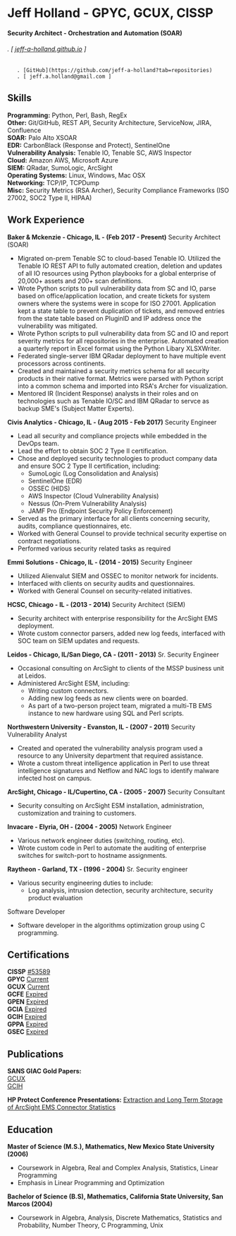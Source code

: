 Jeff Holland - GPYC, GCUX, CISSP
================================

#### Security Architect - Orchestration and Automation (SOAR)
###### . [ [jeff-a-holland.github.io](https://jeff-a-holland.github.io) ]
       . [GitHub](https://github.com/jeff-a-holland?tab=repositories)
       . [ jeff.a.holland@gmail.com ]

Skills
------
**Programming:** Python, Perl, Bash, RegEx <br>
**Other:** Git/GitHub, REST API, Security Architecture, ServiceNow, JIRA, Confluence <br>
**SOAR:** Palo Alto XSOAR <br>
**EDR:** CarbonBlack (Response and Protect), SentinelOne <br>
**Vulnerability Analysis:** Tenable IO, Tenable SC, AWS Inspector <br>
**Cloud:** Amazon AWS, Microsoft Azure <br>
**SIEM:** QRadar, SumoLogic, ArcSight <br>
**Operating Systems:** Linux, Windows, Mac OSX <br>
**Networking:** TCP/IP, TCPDump <br>
**Misc:** Security Metrics (RSA Archer), Security Compliance Frameworks (ISO 27002, SOC2 Type II, HIPAA) <br>

Work Experience
---------------
**Baker & Mckenzie - Chicago, IL - (Feb 2017 - Present)**
Security Architect (SOAR)
- Migrated on-prem Tenable SC to cloud-based Tenable IO. Utilized the Tenable IO REST API to fully automated creation, deletion and updates of all IO resources using Python playbooks for a global enterprise of 20,000+ assets and 200+ scan definitions.
- Wrote Python scripts to pull vulnerability data from SC and IO, parse based on office/application location, and create tickets for system owners where the systems were in scope for ISO 27001. Application kept a state table to prevent duplication of tickets, and removed entries from the state table based on PluginID and IP address once the vulnerability was mitigated.
- Wrote Python scripts to pull vulnerability data from SC and IO and report severity metrics for all repositories in the enterprise. Automated creation a quarterly report in Excel format using the Python Libary XLSXWriter.
- Federated single-server IBM QRadar deployment to have multiple event processors across continents.
- Created and maintained a security metrics schema for all security products in their native format. Metrics were parsed with Python script into a common schema and imported into RSA's Archer for visualization.
- Mentored IR (Incident Response) analysts in their roles and on technologies such as Tenable IO/SC and IBM QRadar to servce as backup SME's (Subject Matter Experts).


**Civis Analytics - Chicago, IL - (Aug 2015 - Feb 2017)**
Security Engineer
- Lead all security and compliance projects while embedded in the DevOps team.
- Lead the effort to obtain SOC 2 Type II certification.
- Chose and deployed security technologies to product company data and ensure SOC 2 Type II certification, including:
   - SumoLogic (Log Consolidation and Analysis)
   - SentinelOne (EDR)
   - OSSEC (HIDS)
   - AWS Inspector (Cloud Vulnerability Analysis)
   - Nessus (On-Prem Vulnerability Analysis)
   - JAMF Pro (Endpoint Security Policy Enforcement)
- Served as the primary interface for all clients concerning security, audits, compliance questionnaires, etc.
- Worked with General Counsel to provide technical security expertise on contract negotiations.
- Performed various security related tasks as required

**Emmi Solutions - Chicago, IL - (2014 - 2015)**
Security Engineer
- Utilized Alienvalut SIEM and OSSEC to monitor network for incidents.
- Interfaced with clients on security audits and questionnaires.
- Worked with General Counsel on security-related initiatives.

**HCSC, Chicago - IL - (2013 - 2014)**
Security Architect (SIEM)
- Security architect with enterprise responsibility for the ArcSight EMS deployment.
- Wrote custom connector parsers, added new log feeds, interfaced with SOC team on SIEM updates and requests.

**Leidos - Chicago, IL/San Diego, CA - (2011 - 2013)**
Sr. Security Engineer
- Occasional consulting on ArcSight to clients of the MSSP business unit at Leidos.
- Administered ArcSight ESM, including:
   - Writing custom connectors.
   - Adding new log feeds as new clients were on boarded.
   - As part of a two-person project team, migrated a multi-TB EMS instance to new hardware using SQL and Perl scripts.


**Northwestern University - Evanston, IL - (2007 - 2011)**
Security Vulnerability Analyst
- Created and operated the vulnerability analysis program used a resource to any University department that required assistance.
- Wrote a custom threat intelligence application in Perl to use threat intelligence signatures and Netflow and NAC logs to identify malware infected host on campus.

**ArcSight, Chicago - IL/Cupertino, CA - (2005 - 2007)**
Security Consultant
- Security consulting on ArcSight ESM installation, administration, customization and training to customers.

**Invacare - Elyria, OH - (2004 - 2005)**
Network Engineer
- Various network engineer duties (switching, routing, etc).
- Wrote custom code in Perl to automate the auditing of enterprise switches for switch-port to hostname assignments.

**Raytheon - Garland, TX - (1996 - 2004)**
Sr. Security engineer
- Various security engineering duties to include:
   - Log analysis, intrusion detection, security architecture, security product evaluation

Software Developer
- Software developer in the algorithms optimization group using C programming.

Certifications
--------------
**CISSP** [#53589](https://www.isc2.org/MemberVerification?LastName=holland&MemberNumber=53589) <br>
**GPYC** [Current](https://www.giac.org/certified-professional/jeff-holland/100528) <br>
**GCUX** [Current](https://www.giac.org/certified-professional/jeff-holland/100528) <br>
**GCFE** [Expired](https://www.giac.org/certified-professional/jeff-holland/100528) <br>
**GPEN** [Expired](https://www.giac.org/certified-professional/jeff-holland/100528) <br>
**GCIA** [Expired](https://www.giac.org/certified-professional/jeff-holland/100528) <br>
**GCIH** [Expired](https://www.giac.org/certified-professional/jeff-holland/100528) <br>
**GPPA** [Expired](https://www.giac.org/certified-professional/jeff-holland/100528) <br>
**GSEC** [Expired](https://www.giac.org/certified-professional/jeff-holland/100528) <br>

Publications
------------
**SANS GIAC Gold Papers:**<br>
[GCUX](https://www.giac.org/paper/gcux/168/audit-gauntlet-55-firewall-running-solaris-26-bind-823-rel/100528) <br>
[GCIH](https://www.giac.org/paper/gcih/178/cgi-backdoor/100528) <br>

**HP Protect Conference Presentations:**
[Extraction and Long Term Storage of ArcSight EMS Connector Statistics](https://www.dropbox.com/s/zpwyyddya847q01/Extraction%20and%20long-term%20storage%20of%20HP%20ArcSight%20ESM%20Connector%20statistics.pdf?dl=0) <br>

Education
---------
**Master of Science (M.S.), Mathematics, New Mexico State University (2006)**
- Coursework in Algebra, Real and Complex Analysis, Statistics, Linear Programming
- Emphasis in Linear Programming and Optimization

**Bachelor of Science (B.S), Mathematics, California State University, San Marcos (2004)**
- Coursework in Algebra, Analysis, Discrete Mathematics, Statistics and Probability, Number Theory, C Programming, Unix
